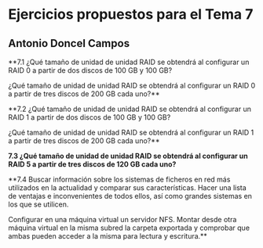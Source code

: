 Ejercicios propuestos para el Tema 7
====================================
Antonio Doncel Campos
------------------------------------

**7.1 ¿Qué tamaño de unidad de unidad RAID se obtendrá al configurar un RAID 0 a partir de dos discos de 100 GB y 100 GB?

¿Qué tamaño de unidad de unidad RAID se obtendrá al configurar un RAID 0 a partir de tres discos de 200 GB cada uno?**

**7.2 ¿Qué tamaño de unidad de unidad RAID se obtendrá al configurar un RAID 1 a partir de dos discos de 100 GB y 100 GB?

¿Qué tamaño de unidad de unidad RAID se obtendrá al configurar un RAID 1 a partir de tres discos de 200 GB cada uno?**

**7.3 ¿Qué tamaño de unidad de unidad RAID se obtendrá al configurar un RAID 5 a partir de tres discos de 120 GB cada uno?**

**7.4 Buscar información sobre los sistemas de ficheros en red más utilizados en la actualidad y comparar sus
características. Hacer una lista de ventajas e inconvenientes de todos ellos, así como grandes sistemas en los que se utilicen.

Configurar en una máquina virtual un servidor NFS. Montar desde otra máquina virtual en la misma subred la carpeta exportada y comprobar que ambas pueden acceder a la misma para lectura y escritura.**
